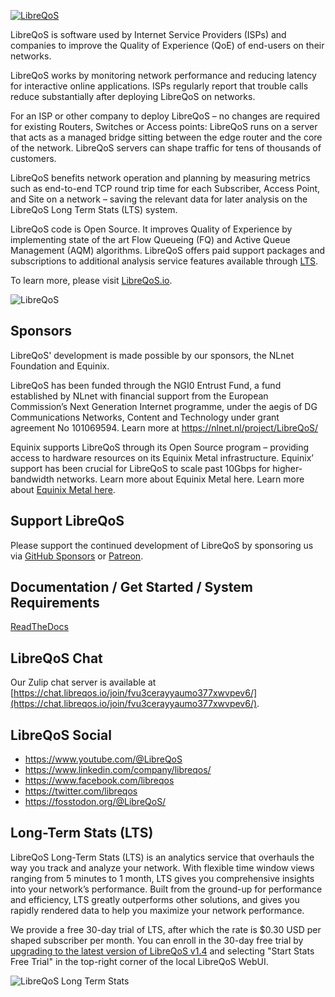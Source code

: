 <a href="https://libreqos.io/"><img alt="LibreQoS" src="https://user-images.githubusercontent.com/22501920/202913614-4ff2e506-e645-4a94-9918-d512905ab290.png"></a>

LibreQoS is software used by Internet Service Providers (ISPs) and companies to improve the Quality of Experience (QoE) of end-users on their networks. 

LibreQoS works by monitoring network performance and reducing latency for interactive online applications. ISPs regularly report that trouble calls reduce substantially after deploying LibreQoS on networks.

For an ISP or other company to deploy LibreQoS – no changes are required for existing Routers, Switches or Access points: LibreQoS runs on a server that acts as a managed bridge sitting between the edge router and the core of the network. LibreQoS servers can shape traffic for tens of thousands of customers.

LibreQoS benefits network operation and planning by measuring metrics such as end-to-end TCP round trip time for each Subscriber, Access Point, and Site on a network – saving the relevant data for later analysis on the LibreQoS Long Term Stats (LTS) system.

LibreQoS code is Open Source. It improves Quality of Experience by implementing state of the art Flow Queueing (FQ) and Active Queue Management (AQM) algorithms. LibreQoS offers paid support packages and subscriptions to additional analysis service features available through [LTS](https://libreqos.io/lts/).



To learn more, please visit [LibreQoS.io](https://libreqos.io/).

<img alt="LibreQoS" src="https://user-images.githubusercontent.com/22501920/223866474-603e1112-e2e6-4c67-93e4-44c17b1b7c43.png"></a>

## Sponsors

LibreQoS' development is made possible by our sponsors, the NLnet Foundation and Equinix.

LibreQoS has been funded through the NGI0 Entrust Fund, a fund established by NLnet with financial support from the European Commission’s Next Generation Internet programme, under the aegis of DG Communications Networks, Content and Technology under grant agreement No 101069594. Learn more at https://nlnet.nl/project/LibreQoS/

Equinix supports LibreQoS through its Open Source program – providing access to hardware resources on its Equinix Metal infrastructure. Equinix’ support has been crucial for LibreQoS to scale past 10Gbps for higher-bandwidth networks. Learn more about Equinix Metal here.
Learn more about [Equinix Metal here](https://deploy.equinix.com/metal/).

## Support LibreQoS

Please support the continued development of LibreQoS by sponsoring us via [GitHub Sponsors](https://github.com/sponsors/LibreQoE) or [Patreon](https://patreon.com/libreqos).

## Documentation / Get Started / System Requirements

[ReadTheDocs](https://libreqos.readthedocs.io/en/latest/)

## LibreQoS Chat

Our Zulip chat server is available at [https://chat.libreqos.io/join/fvu3cerayyaumo377xwvpev6/](https://chat.libreqos.io/join/fvu3cerayyaumo377xwvpev6/).

## LibreQoS Social
- https://www.youtube.com/@LibreQoS
- https://www.linkedin.com/company/libreqos/
- https://www.facebook.com/libreqos
- https://twitter.com/libreqos
- https://fosstodon.org/@LibreQoS/

## Long-Term Stats (LTS)

LibreQoS Long-Term Stats (LTS) is an analytics service that overhauls the way you track and analyze your network. With flexible time window views ranging from 5 minutes to 1 month, LTS gives you  comprehensive insights into your network’s performance. Built from the ground-up for performance and efficiency, LTS greatly outperforms other solutions, and gives you rapidly rendered data to help you maximize your network performance.

We provide a free 30-day trial of LTS, after which the rate is $0.30 USD per shaped subscriber per month.
You can enroll in the 30-day free trial by [upgrading to the latest version of LibreQoS v1.4](https://libreqos.readthedocs.io/en/latest/docs/Updates/update.html) and selecting "Start Stats Free Trial" in the top-right corner of the local LibreQoS WebUI.

<img alt="LibreQoS Long Term Stats" src="https://i0.wp.com/libreqos.io/wp-content/uploads/2023/11/01-Dashboard.png"></a>

